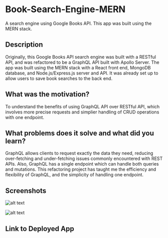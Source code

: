 # Book-Search-Engine-MERN
A search engine using Google Books API. This app was built using the MERN stack.

## Description

Originally, this Google Books API search engine was built with a RESTful API, and was refactored to be a GraphQL API built with Apollo Server. The app was built using the MERN stack with a React front end, MongoDB database, and Node.js/Express.js server and API. It was already set up to allow users to save book searches to the back end.


## What was the motivation?

To understand the benefits of using GraphQL API over RESTful API, which involves more precise requests and simplier handling of CRUD operations with one endpoint.


## What problems does it solve and what did you learn?

GraphQL allows clients to request exactly the data they need, reducing over-fetching and under-fetching issues commonly encountered with REST APIs. Also, GraphQL has a single endpoint which can handle both queries and mutations. This refactoring project has taught me the efficiency and flexibility of GraphQL, and the simplicity of handling one endpoint.


## Screenshots

![alt text]()

![alt text]()


## Link to Deployed App

